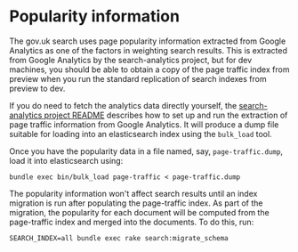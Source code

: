 # Popularity information

The gov.uk search uses page popularity information extracted from Google
Analytics as one of the factors in weighting search results.  This is extracted
from Google Analytics by the search-analytics project, but for dev machines,
you should be able to obtain a copy of the page traffic index from preview when
you run the standard replication of search indexes from preview to dev.

If you do need to fetch the analytics data directly yourself, the
[search-analytics project README](https://github.com/alphagov/search-analytics)
describes how to set up and run the extraction of page traffic information from
Google Analytics.  It will produce a dump file suitable for loading into an
elasticsearch index using the `bulk_load` tool.

Once you have the popularity data in a file named, say, `page-traffic.dump`,
load it into elasticsearch using:

    bundle exec bin/bulk_load page-traffic < page-traffic.dump

The popularity information won't affect search results until an index migration
is run after populating the page-traffic index. As part of the migration, the
popularity for each document will be computed from the page-traffic index and
merged into the documents. To do this, run:

    SEARCH_INDEX=all bundle exec rake search:migrate_schema
